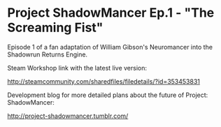 Project ShadowMancer Ep.1 - "The Screaming Fist"
========================

Episode 1 of a fan adaptation of William Gibson's Neuromancer into the Shadowrun Returns Engine.

Steam Workshop link with the latest live version:

http://steamcommunity.com/sharedfiles/filedetails/?id=353453831

Development blog for more detailed plans about the future of Project: ShadowMancer:

http://project-shadowmancer.tumblr.com/
